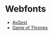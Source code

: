# Webfonts

* [AvQest](https://grokify.github.io/webfonts/avqest/)
* [Game of Thrones](https://grokify.github.io/webfonts/game-of-thrones/)
